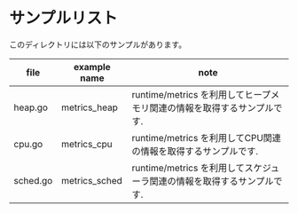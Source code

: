 # サンプルリスト

このディレクトリには以下のサンプルがあります。

| file     | example name  | note                                                                    |
| -------- | ------------- | ----------------------------------------------------------------------- |
| heap.go  | metrics_heap  | runtime/metrics を利用してヒープメモリ関連の情報を取得するサンプルです. |
| cpu.go   | metrics_cpu   | runtime/metrics を利用してCPU関連の情報を取得するサンプルです.          |
| sched.go | metrics_sched | runtime/metrics を利用してスケジューラ関連の情報を取得するサンプルです. |
